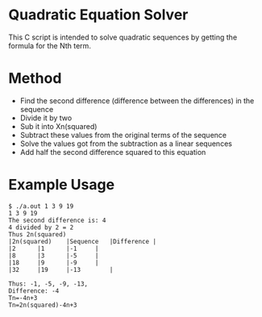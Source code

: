 # Quadratic Equation Solver
This C script is intended to solve quadratic sequences by getting the formula for the Nth term.

# Method
* Find the second difference (difference between the differences) in the sequence
* Divide it by two
* Sub it into Xn(squared)
* Subtract these values from the original terms of the sequence
* Solve the values got from the subtraction as a linear sequences
* Add half the second difference squared to this equation

# Example Usage
```console
$ ./a.out 1 3 9 19
1 3 9 19
The second difference is: 4
4 divided by 2 = 2
Thus 2n(squared)
|2n(squared)	|Sequence	|Difference	|
|2		|1		|-1		|
|8		|3		|-5		|
|18		|9		|-9		|
|32		|19		|-13		|

Thus: -1, -5, -9, -13,
Difference: -4
Tn=-4n+3
Tn=2n(squared)-4n+3
```
